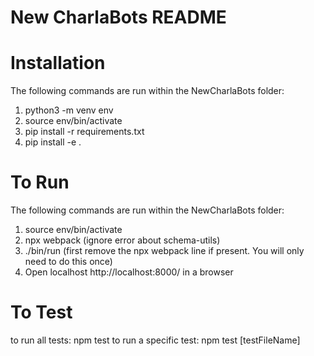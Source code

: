 # New CharlaBots README
# Installation 
The following commands are run within the NewCharlaBots folder:
1. python3 -m venv env
2. source env/bin/activate
3. pip install -r requirements.txt
4. pip install -e .

# To Run 
The following commands are run within the NewCharlaBots folder:
1. source env/bin/activate
2. npx webpack
(ignore error about schema-utils)
3. ./bin/run
    (first remove the npx webpack line if present. You will only need to do this once)
4. Open localhost http://localhost:8000/ in a browser

# To Test
to run all tests:
npm test
to run a specific test: npm test [testFileName]



